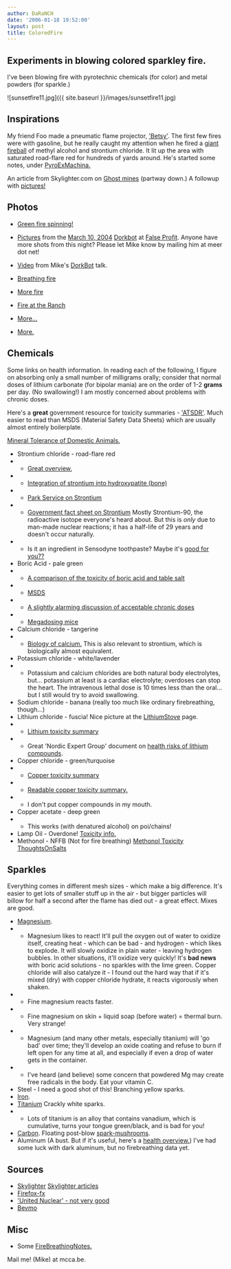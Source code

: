 ```yaml
---
author: DaRaNCH
date: '2006-01-18 19:52:00'
layout: post
title: ColoredFire
---
```


## Experiments in blowing colored sparkley fire.

I've been blowing fire with pyrotechnic chemicals (for color) and metal powders (for sparkle.)

![sunsetfire11.jpg]({{ site.baseurl }}/images/sunsetfire11.jpg)

## Inspirations

My friend Foo made a pneumatic flame projector, ['Betsy'](http://www.monkeyview.net/id/545/ranchfire/IMG_1546.vhtml).  The first few fires were with gasoline, but he really caught my attention when he fired a [giant fireball](http://www.cloudfactory.org/~catweasel/bm01/Fire/pages/P9030208.htm) of methyl alcohol and strontium chloride.  It lit up the area with saturated road-flare red for hundreds of yards around.  He's started some notes, under [PyroExMachina.](PyroExMachina..html)

An article from Skylighter.com on [Ghost mines](http://www.skylighter.com/skylighter_info_pages/article.asp?Item=8) (partway down.)
A followup with [pictures!](http://www.skylighter.com/skylighter_info_pages/article.asp?Item=59)

## Photos

* [Green fire spinning!](http://monkeyview.net/id/545/greenpoi0407/index.vhtml)
* [Pictures](http://www.monkeyview.net/id/545/dorkbotfire/index.vhtml) from the [March 10, 2004](http://dorkbot.org/dorkbotsf/archive/200403/) [Dorkbot](http://dorkbot.org/dorkbotsf) at [False Profit](http://www.false-profit.com/home.htm).  Anyone have more shots from this night?  Please let Mike know by mailing him at meer dot net!
* [Video](http://dorkbot.org/dorkbotsf/archive/200403/mm-dorkbot11.mpg) from Mike's [DorkBot](DorkBot.html) talk.

* [Breathing fire](http://www.monkeyview.net/id/545/fire/)
* [More fire](http://www.monkeyview.net/id/545/default)
* [Fire at the Ranch](http://www.monkeyview.net/id/545/ranchfire)
* [More...](http://www.monkeyview.net/id/545/ranchfire2)
* [More.](http://www.monkeyview.net/id/545/ranchfire3)

## Chemicals

Some links on health information.  In reading each of the following, I figure on absorbing only a small number of milligrams orally; consider that normal doses of lithium carbonate (for bipolar mania) are on the order of 1-2 <b>grams</b> per day.  (No swallowing!)  I am mostly concerned about problems with chronic doses.


Here's a <b>great</b> government resource for toxicity summaries - ['ATSDR'](http://www.atsdr.cdc.gov/).  Much easier to read than MSDS (Material Safety Data Sheets) which are usually almost entirely boilerplate.

[Mineral Tolerance of Domestic Animals.](http://books.nap.edu/books/0309030226/html/index.html)

* Strontium chloride - road-flare red
* * [Great overview.](http://www.atsdr.cdc.gov/toxprofiles/phs159.html)
* * [Integration of strontium into hydroxypatite (bone)](http://www.whitworth.edu/Academic/Department/Chemistry/Classes/ch494/tonyb/research.htm)
* * [Park Service on Strontium](http://www.nature.nps.gov/hazardssafety/toxic//strontiu.pdf)
* * [Government fact sheet on Strontium](http://www.ead.anl.gov/pub/doc/strontium.pdf) Mostly Strontium-90, the radioactive isotope everyone's heard about.  But this is *only* due to man-made nuclear reactions; it has a half-life of 29 years and doesn't occur naturally.
* * Is it an ingredient in Sensodyne toothpaste?  Maybe it's [good for you??](http://www.smithsfoodanddrug.com/HN_Supp/Strontium.htm)
* Boric Acid - pale green
* * [A comparison of the toxicity of boric acid and table salt](http://www.natbat.com/docs/boron.htm)
* * [MSDS](http://www.chess.cornell.edu/Safety/MSDS/boric_acid.htm)
* * [A slightly alarming discussion of acceptable chronic doses](http://www.who.int/docstore/water_sanitation_health/GDWQ/Chemicals/boronsum.htm)
* * [Megadosing mice](http://ntp-server.niehs.nih.gov/htdocs/LT-studies/tr324.html)
* Calcium chloride - tangerine
* * [Biology of calcium.](http://www.yale.edu/ynhti/curriculum/units/1985/7/85.07.08.x.html#e)  This is also relevant to strontium, which is biologically almost equivalent.
* Potassium chloride - white/lavender
* * Potassium and calcium chlorides are both natural body electrolytes, but... potassium at least is a cardiac electrolyte; overdoses can stop the heart.  The intravenous lethal dose is 10 times less than the oral... but I still would try to avoid swallowing.
* Sodium chloride - banana (really too much like ordinary firebreathing, though...)
* Lithium chloride - fuscia!  Nice picture at the [LithiumStove](LithiumStove.html) page.
* * [Lithium toxicity summary](http://risk.lsd.ornl.gov/tox/profiles/lith.shtml)
* * Great 'Nordic Expert Group' document on [health risks of lithium compounds](http://www.bostoncoop.net/~mike/ah2002_16.pdf).
* Copper chloride - green/turquoise
* * [Copper toxicity summary](http://rais.ornl.gov/tox/profiles/copper.shtml)
* * [Readable copper toxicity summary.](http://www.dartmouth.edu/~toxmetal/TXQAcu.shtml)
* * I don't put copper compounds in my mouth.
* Copper acetate - deep green
* * This works (with denatured alcohol) on poi/chains!  
* Lamp Oil - Overdone!  [Toxicity info.](http://www.atsdr.cdc.gov/toxprofiles/phs75.html)
* Methonol - NFFB (Not for fire breathing) [Methonol Toxicity](Methonol_Toxicity.html)
[ThoughtsOnSalts](ThoughtsOnSalts.html)


## Sparkles

Everything comes in different mesh sizes - which make a big difference.  It's easier to get lots of smaller stuff up in the air - but bigger particles will billow for half a second after the flame has died out - a great effect.  Mixes are good.

* [Magnesium](http://www.monkeyview.net/id/545/ranchfire3/IMG_1839.vhtml).
* * Magnesium likes to react!  It'll pull the oxygen out of water to oxidize itself, creating heat - which can be bad - and hydrogen - which likes to explode.  It will slowly oxidize in plain water - leaving hydrogen bubbles.  In other situations, it'll oxidize very quickly!  It's <b>bad news</b> with boric acid solutions - no sparkles with the lime green.  Copper chloride will also catalyze it - I found out the hard way that if it's mixed (dry) with copper chloride hydrate, it reacts vigorously when shaken.
* * Fine magnesium reacts faster.
* * Fine magnesium on skin + liquid soap (before water) = thermal burn.  Very strange!
* * Magnesium (and many other metals, especially titanium) will 'go bad' over time; they'll develop an oxide coating and refuse to burn if left open for any time at all, and especially if even a drop of water gets in the container.
* * I've heard (and believe) some concern that powdered Mg may create free radicals in the body.  Eat your vitamin C.
* Steel - I need a good shot of this!  Branching yellow sparks.
* [Iron](http://www.monkeyview.net/id/545/dorkbotfire/DSC02024_1.vhtml).
* [Titanium](http://www.monkeyview.net/id/545/ranchfire3/IMG_1842.vhtml)  Crackly white sparks.
* * Lots of titanium is an alloy that contains vanadium, which is cumulative, turns your tongue green/black, and is bad for you!
* [Carbon](http://www.monkeyview.net/id/545/dorkbotfire/131_3156_cropped.vhtml).  Floating post-blow [spark-mushrooms](http://www.monkeyview.net/id/545/dorkbotfire/131_3162.vhtml).
* Aluminum (A bust.  But if it's useful, here's a [health overview.](http://www.atsdr.cdc.gov/toxprofiles/phs22.html))  I've had some luck with dark aluminum, but no firebreathing data yet.

## Sources

* [Skylighter](http://www.skylighter.com) [Skylighter articles](http://www.skylighter.com/skylighter_info_pages/articles.asp)
* [Firefox-fx](http://www.firefox-fx.com)
* ['United Nuclear' - not very good](http://www.unitednuclear.com/chem.htm)
* [Bevmo](http://www.bevmo.com/productlist.asp?area=spirits&find_spec=&catname=Vodka)

## Misc

* Some [FireBreathingNotes.](FireBreathingNotes..html)

Mail me! (Mike) at mcca.be.
